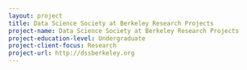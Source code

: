 ```yaml
---
layout: project 
title: Data Science Society at Berkeley Research Projects
project-name: Data Science Society at Berkeley Research Projects
project-education-level: Undergraduate
project-client-focus: Research
project-url: http://dssberkeley.org
---
```

